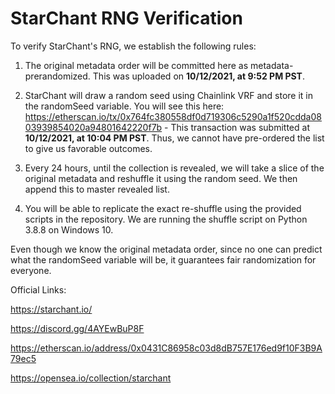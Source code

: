 # StarChant RNG Verification

To verify StarChant's RNG, we establish the following rules:

1. The original metadata order will be committed here as metadata-prerandomized. This was uploaded on **10/12/2021, at 9:52 PM PST**.
2. StarChant will draw a random seed using Chainlink VRF and store it in the randomSeed variable. You will see this here: https://etherscan.io/tx/0x764fc380558df0d719306c5290a1f520cdda0803939854020a94801642220f7b - This transaction was submitted at **10/12/2021, at 10:04 PM PST**. Thus, we cannot have pre-ordered the list to give us favorable outcomes.

3. Every 24 hours, until the collection is revealed, we will take a slice of the original metadata and reshuffle it using the random seed. We then append this to master revealed list.
4. You will be able to replicate the exact re-shuffle using the provided scripts in the repository. We are running the shuffle script on Python 3.8.8 on Windows 10.


Even though we know the original metadata order, since no one can predict what the randomSeed variable will be, it guarantees fair randomization for everyone.

Official Links:

https://starchant.io/

https://discord.gg/4AYEwBuP8F

https://etherscan.io/address/0x0431C86958c03d8dB757E176ed9f10F3B9A79ec5

https://opensea.io/collection/starchant
